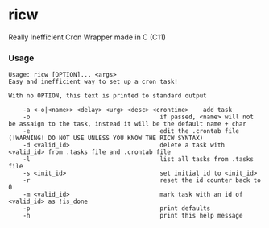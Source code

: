 # ricw
Really Inefficient Cron Wrapper made in C (C11)

### Usage

    Usage: ricw [OPTION]... <args>
    Easy and inefficient way to set up a cron task!

    With no OPTION, this text is printed to standard output

        -a <-o|<name>> <delay> <urg> <desc> <crontime>    add task 
        -o                                    if passed, <name> will not be assaign to the task, instead it will be the default name + char
        -e                                    edit the .crontab file (!WARNING! DO NOT USE UNLESS YOU KNOW THE RICW SYNTAX)
        -d <valid_id>                         delete a task with <valid_id> from .tasks file and .crontab file
        -l                                    list all tasks from .tasks file
        -s <init_id>                          set initial id to <init_id>
        -r                                    reset the id counter back to 0
        -m <valid_id>                         mark task with an id of <valid_id> as !is_done
        -p                                    print defaults
        -h                                    print this help message
